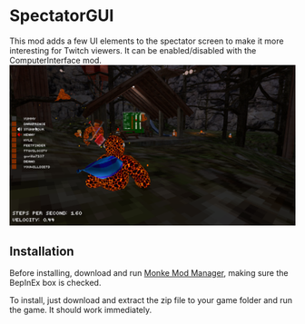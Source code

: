 # SpectatorGUI

This mod adds a few UI elements to the spectator screen to make it more interesting for Twitch viewers. It can be enabled/disabled with the ComputerInterface mod. 
![](https://github.com/KyleTheScientist/GorillaSpectatorGUI/blob/master/Demo.png)


## Installation
Before installing, download and run [Monke Mod Manager](https://github.com/DeadlyKitten/MonkeModManager/releases), making sure the BepInEx box is checked.

To install, just download and extract the zip file to your game folder and run the game. It should work immediately.
